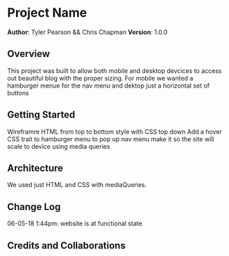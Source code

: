 # Project Name

**Author**: Tyler Pearson && Chris Chapman
**Version**: 1.0.0 

## Overview
This project was built to allow both mobile and desktop devcices to access out beautiful blog with the proper sizing. For mobile we wanted a hamburger menue for the nav menu and dektop just a horizontal set of buttons

## Getting Started
Wireframre HTML from top to bottom
style with CSS top down
Add a hover CSS trait to hamburger menu to pop up nav menu
make it so the site will scale to device using media queries

## Architecture
We used just HTML and CSS with mediaQueries.

## Change Log


06-05-18 1:44pm: website is at functional state

## Credits and Collaborations

